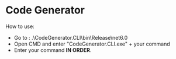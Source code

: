 # Code Generator

How to use:
* Go to : .\CodeGenerator.CLI\bin\Release\net6.0
* Open CMD and enter "CodeGenerator.CLI.exe" + your command
* Enter your command __IN ORDER__.
